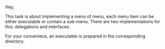 Hey,

This task is about implementing a menu of menu, each menu item can be either executable or contain a sub-menu.
There are two implementations for this: delegations and interfaces.

For your conveniece, an executable is prepared in the corresponding directory.
